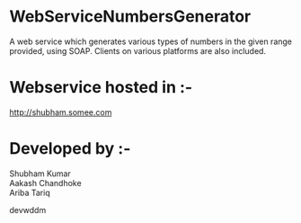# WebServiceNumbersGenerator
A web service which generates various types of numbers in the given range provided, using SOAP. Clients on various platforms are also included.

# Webservice hosted in :-
http://shubham.somee.com

# Developed by :-
Shubham Kumar<br>
Aakash Chandhoke<br>
Ariba Tariq


devwddm